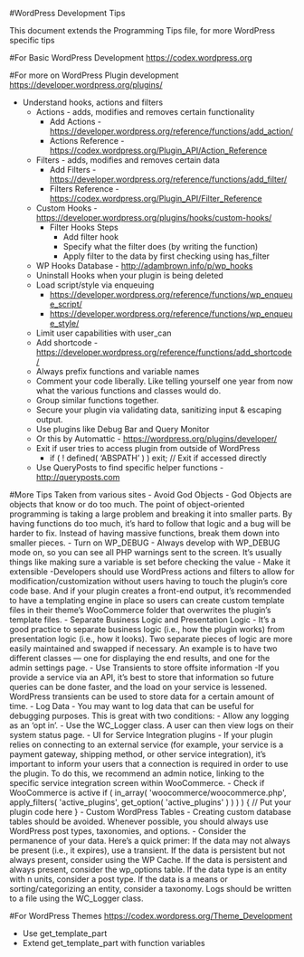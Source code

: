 #WordPress Development Tips

This document extends the Programming Tips file, for more WordPress specific tips

#For Basic WordPress Development
https://codex.wordpress.org

#For more on WordPress Plugin development
https://developer.wordpress.org/plugins/
- Understand hooks, actions and filters
	- Actions - adds, modifies and removes certain functionality
		- Add Actions - https://developer.wordpress.org/reference/functions/add_action/
		- Actions Reference - https://codex.wordpress.org/Plugin_API/Action_Reference
	- Filters - adds, modifies and removes certain data
		- Add Filters - https://developer.wordpress.org/reference/functions/add_filter/
		- Filters Reference - https://codex.wordpress.org/Plugin_API/Filter_Reference
	- Custom Hooks - https://developer.wordpress.org/plugins/hooks/custom-hooks/
		- Filter Hooks Steps
			- Add filter hook
			- Specify what the filter does (by writing the function)
			- Apply filter to the data by first checking using has_filter
	- WP Hooks Database - http://adambrown.info/p/wp_hooks
	- Uninstall Hooks when your plugin is being deleted
	- Load script/style via enqueuing
		- https://developer.wordpress.org/reference/functions/wp_enqueue_script/
		- https://developer.wordpress.org/reference/functions/wp_enqueue_style/
	- Limit user capabilities with user_can
	- Add shortcode - https://developer.wordpress.org/reference/functions/add_shortcode/
	- Always prefix functions and variable names
	- Comment your code liberally. Like telling yourself one year from now what the various functions and classes would do.
	- Group similar functions together.
	- Secure your plugin via validating data, sanitizing input & escaping output.
	- Use plugins like Debug Bar and Query Monitor
	- Or this by Automattic - https://wordpress.org/plugins/developer/
	- Exit if user tries to access plugin from outside of WordPress
		- if ( ! defined( ‘ABSPATH’ ) ) exit; // Exit if accessed directly
	- Use QueryPosts to find specific helper functions - http://queryposts.com

#More Tips
Taken from various sites
	- Avoid God Objects
		-  God Objects are objects that know or do too much. The point of object-oriented programming is taking a large problem and breaking it into smaller parts. By having functions do too much, it’s hard to follow that logic and a bug will be harder to fix. Instead of having massive functions, break them down into smaller pieces.
	- Turn on WP_DEBUG
		-	Always develop with WP_DEBUG mode on, so you can see all PHP warnings sent to the screen. It’s usually things like making sure a variable is set before checking the value
	- Make it extensible
		-Developers should use WordPress actions and filters to allow for modification/customization without users having to touch the plugin’s core code base. And if your plugin creates a front-end output, it’s recommended to have a templating engine in place so users can create custom template files in their theme’s WooCommerce folder that overwrites the plugin’s template files.
	- Separate Business Logic and Presentation Logic
		- It’s a good practice to separate business logic (i.e., how the plugin works) from presentation logic (i.e., how it looks). Two separate pieces of logic are more easily maintained and swapped if necessary. An example is to have two different classes — one for displaying the end results, and one for the admin settings page.
	- Use Transients to store offsite information
		-If you provide a service via an API, it’s best to store that information so future queries can be done faster, and the load on your service is lessened. WordPress transients can be used to store data for a certain amount of time.
	- Log Data
		- You may want to log data that can be useful for debugging purposes. This is great with two conditions:
			- Allow any logging as an ‘opt in’.
			- Use the WC_Logger class. A user can then view logs on their system status page.
	- UI for Service Integration plugins
		- If your plugin relies on connecting to an external service (for example, your service is a payment gateway, shipping method, or other service integration), it’s important to inform your users that a connection is required in order to use the plugin. To do this, we recommend an admin notice, linking to the specific service integration screen within WooCommerce.
	- Check if WooCommerce is active
			if ( in_array( 'woocommerce/woocommerce.php', apply_filters( 'active_plugins', get_option( 'active_plugins' ) ) ) ) {
			    // Put your plugin code here
			}
	- Custom WordPress Tables
		- Creating custom database tables should be avoided. Whenever possible, you should always use WordPress post types, taxonomies, and options.
			- Consider the permanence of your data. Here’s a quick primer:
				If the data may not always be present (i.e., it expires), use a transient.
				If the data is persistent but not always present, consider using the WP Cache.
				If the data is persistent and always present, consider the wp_options table.
				If the data type is an entity with n units, consider a post type.
				If the data is a means or sorting/categorizing an entity, consider a taxonomy.
				Logs should be written to a file using the WC_Logger class.

#For WordPress Themes
https://codex.wordpress.org/Theme_Development
- Use get_template_part
- Extend get_template_part with function variables